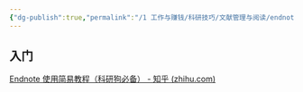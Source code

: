```yaml
---
{"dg-publish":true,"permalink":"/1 工作与赚钱/科研技巧/文献管理与阅读/endnote【文献管理】/","title":"endnote【文献管理】"}
---
```



## 入门
[Endnote 使用简易教程（科研狗必备） - 知乎 (zhihu.com)](https://zhuanlan.zhihu.com/p/87749797)